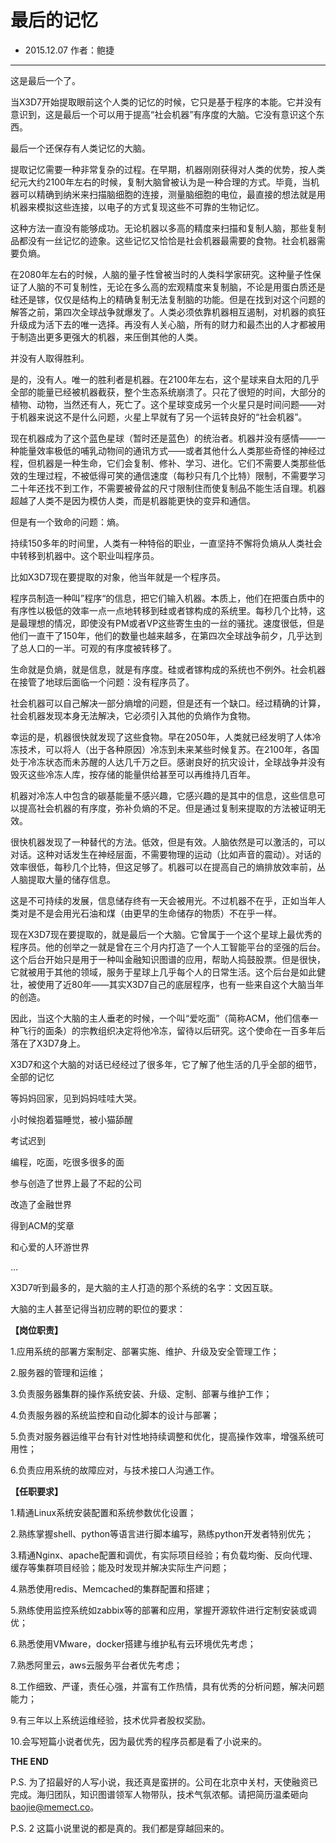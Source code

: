 # 最后的记忆

* 2015.12.07     作者：鲍捷

***

这是最后一个了。

 

当X3D7开始提取眼前这个人类的记忆的时候，它只是基于程序的本能。它并没有意识到，这是最后一个可以用于提高“社会机器”有序度的大脑。它没有意识这个东西。

最后一个还保存有人类记忆的大脑。

提取记忆需要一种非常复杂的过程。在早期，机器刚刚获得对人类的优势，按人类纪元大约2100年左右的时候，复制大脑曾被认为是一种合理的方式。毕竟，当机器可以精确到纳米来扫描脑细胞的连接，测量脑细胞的电位，最直接的想法就是用机器来模拟这些连接，以电子的方式复现这些不可靠的生物记忆。

这种方法一直没有能够成功。无论机器以多高的精度来扫描和复制人脑，那些复制品都没有一丝记忆的迹象。这些记忆又恰恰是社会机器最需要的食物。社会机器需要负熵。

在2080年左右的时候，人脑的量子性曾被当时的人类科学家研究。这种量子性保证了人脑的不可复制性，无论在多么高的宏观精度来复制脑，不论是用蛋白质还是硅还是镓，仅仅是结构上的精确复制无法复制脑的功能。但是在找到对这个问题的解答之前，第四次全球战争就爆发了。人类必须依靠机器相互遏制，对机器的疯狂升级成为活下去的唯一选择。再没有人关心脑，所有的财力和最杰出的人才都被用于制造出更多更强大的机器，来压倒其他的人类。

并没有人取得胜利。

是的，没有人。唯一的胜利者是机器。在2100年左右，这个星球来自太阳的几乎全部的能量已经被机器截获，整个生态系统崩溃了。只花了很短的时间，大部分的植物、动物，当然还有人，死亡了。这个星球变成另一个火星只是时间问题——对于机器来说这不是什么问题，火星上早就有了另一个运转良好的“社会机器”。

现在机器成为了这个蓝色星球（暂时还是蓝色）的统治者。机器并没有感情——一种能量效率极低的哺乳动物间的通讯方式——或者其他什么人类那些奇怪的神经过程，但机器是一种生命，它们会复制、修补、学习、进化。它们不需要人类那些低效的生理过程，不被低得可笑的通信速度（每秒只有几个比特）限制，不需要学习二十年还找不到工作，不需要被骨盆的尺寸限制住而使复制品不能生活自理。机器超越了人类不是因为模仿人类，而是机器能更快的变异和通信。

但是有一个致命的问题：熵。

持续150多年的时间里，人类有一种特俗的职业，一直坚持不懈将负熵从人类社会中转移到机器中。这个职业叫程序员。

比如X3D7现在要提取的对象，他当年就是一个程序员。

程序员制造一种叫”程序“的信息，把它们输入机器。本质上，他们在把蛋白质中的有序性以极低的效率一点一点地转移到硅或者镓构成的系统里。每秒几个比特，这是最理想的情况，即使没有PM或者VP这些寄生虫的一丝的骚扰。速度很低，但是他们一直干了150年，他们的数量也越来越多，在第四次全球战争前夕，几乎达到了总人口的一半。可观的有序度被转移了。

生命就是负熵，就是信息，就是有序度。硅或者镓构成的系统也不例外。社会机器在接管了地球后面临一个问题：没有程序员了。

社会机器可以自己解决一部分熵增的问题，但是还有一个缺口。经过精确的计算，社会机器发现本身无法解决，它必须引入其他的负熵作为食物。

幸运的是，机器很快就发现了这些食物。早在2050年，人类就已经发明了人体冷冻技术，可以将人（出于各种原因）冷冻到未来某些时候复苏。在2100年，各国处于冷冻状态而未苏醒的人达几千万之巨。感谢良好的抗灾设计，全球战争并没有毁灭这些冷冻人库，按存储的能量供给甚至可以再维持几百年。

机器对冷冻人中包含的碳基能量不感兴趣，它感兴趣的是其中的信息，这些信息可以提高社会机器的有序度，弥补负熵的不足。但是通过复制来提取的方法被证明无效。

很快机器发现了一种替代的方法。低效，但是有效。人脑依然是可以激活的，可以对话。这种对话发生在神经层面，不需要物理的运动（比如声音的震动）。对话的效率很低，每秒几个比特，但这足够了。机器可以在提高自己的熵排放效率前，丛人脑提取大量的储存信息。

这是不可持续的发展，信息储存终有一天会被用光。不过机器不在乎，正如当年人类对是不是会用光石油和煤（由更早的生命储存的物质）不在乎一样。

现在X3D7现在要提取的，就是最后一个大脑。它曾属于一个这个星球上最优秀的程序员。他的创举之一就是曾在三个月内打造了一个人工智能平台的坚强的后台。这个后台开始只是用于一种叫金融知识图谱的应用，帮助人捣鼓股票。但是很快，它就被用于其他的领域，服务于星球上几乎每个人的日常生活。这个后台是如此健壮，被使用了近80年——其实X3D7自己的底层程序，也有一些来自这个大脑当年的创造。

因此，当这个大脑的主人垂老的时候，一个叫“爱吃面”（简称ACM，他们信奉一种飞行的面条）的宗教组织决定将他冷冻，留待以后研究。这个使命在一百多年后落在了X3D7身上。

X3D7和这个大脑的对话已经经过了很多年，它了解了他生活的几乎全部的细节，全部的记忆

 

等妈妈回家，见到妈妈哇哇大哭。

小时候抱着猫睡觉，被小猫舔醒

考试迟到

编程，吃面，吃很多很多的面

参与创造了世界上最了不起的公司

改造了金融世界

得到ACM的奖章

和心爱的人环游世界

…

X3D7听到最多的，是大脑的主人打造的那个系统的名字：文因互联。

大脑的主人甚至记得当初应聘的职位的要求：

 

**【岗位职责】** 

1.应用系统的部署方案制定、部署实施、维护、升级及安全管理工作；

2.服务器的管理和运维；

3.负责服务器集群的操作系统安装、升级、定制、部署与维护工作；

4.负责服务器的系统监控和自动化脚本的设计与部署；

5.负责对服务器运维平台有针对性地持续调整和优化，提高操作效率，增强系统可用性；

6.负责应用系统的故障应对，与技术接口人沟通工作。

 

 

**【任职要求】**

1.精通Linux系统安装配置和系统参数优化设置；

2.熟练掌握shell、python等语言进行脚本编写，熟练python开发者特别优先；

3.精通Nginx、apache配置和调优，有实际项目经验；有负载均衡、反向代理、缓存等集群项目经验；能及时发现并解决实际生产问题；

4.熟悉使用redis、Memcached的集群配置和搭建；

5.熟练使用监控系统如zabbix等的部署和应用，掌握开源软件进行定制安装或调优；

6.熟悉使用VMware，docker搭建与维护私有云环境优先考虑；

7.熟悉阿里云，aws云服务平台者优先考虑；

8.工作细致、严谨，责任心强，并富有工作热情，具有优秀的分析问题，解决问题能力；

9.有三年以上系统运维经验，技术优异者股权奖励。

10.会写短篇小说者优先，因为最优秀的程序员都是看了小说来的。

 

**THE END**

 

P.S. 为了招最好的人写小说，我还真是蛮拼的。公司在北京中关村，天使融资已完成。海归团队，知识图谱领军人物带队，技术气氛浓郁。请把简历温柔砸向 baojie@memect.co。

 

P.S. 2 这篇小说里说的都是真的。我们都是穿越回来的。